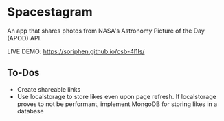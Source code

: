 # Spacestagram

An app that shares photos from NASA's Astronomy Picture of the Day (APOD) API.

LIVE DEMO: https://soriphen.github.io/csb-4l1ls/

## To-Dos

- Create shareable links
- Use localstorage to store likes even upon page refresh. If localstorage proves to not be performant, implement MongoDB for storing likes in a database
